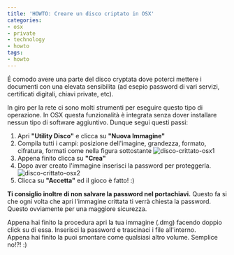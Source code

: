 ```yaml
---
title: 'HOWTO: Creare un disco criptato in OSX'
categories:
- osx
- private
- technology
- howto
tags:
- howto
---
```

É comodo avere una parte del disco cryptata dove poterci mettere i documenti
con una elevata sensibilita (ad esepio password di vari servizi, certificati
digitali, chiavi private, etc).

In giro per la rete ci sono molti strumenti per eseguire questo tipo di
operazione. In OSX questa funzionalità è integrata senza dover installare
nessun tipo di software aggiuntivo. Dunque segui questi passi:

  1. Apri **"Utility Disco"** e clicca su **"Nuova Immagine"**
  2. Compila tutti i campi: posizione dell'imagine, grandezza, formato, cifratura, formati come nella figura sottostante
     ![disco-crittato-osx1]({{site.url}}/images/disco-crittato-osx1.png)
  3. Appena finito clicca su **"Crea"**
  4. Dopo aver creato l'immagine inserisci la password per proteggerla.
     ![disco-crittato-osx2]({{site.url}}/images/disco-crittato-osx2.png)
  5. Clicca su **"Accetta"** ed il gioco è fatto! :)
  
**Ti consiglio inoltre di non salvare la password nel portachiavi.** Questo fa si che ogni volta che apri l'immagine crittata ti verrà chiesta la password. Questo ovviamente per una maggiore sicurezza.

Appena hai finito la procedura apri la tua immagine (.dmg) facendo doppio
click su di essa. Inserisci la password e trascinaci i file all'interno.  
Appena hai finito la puoi smontare come qualsiasi altro volume. Semplice no!?!
:)

